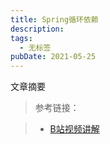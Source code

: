 ```yaml
---
title: Spring循环依赖
description: 
tags:
  - 无标签
pubDate: 2021-05-25
---
```



文章摘要







<!-- more -->



> 参考链接：

>

> - [B站视频讲解](https://www.bilibili.com/video/BV155411c7gg)